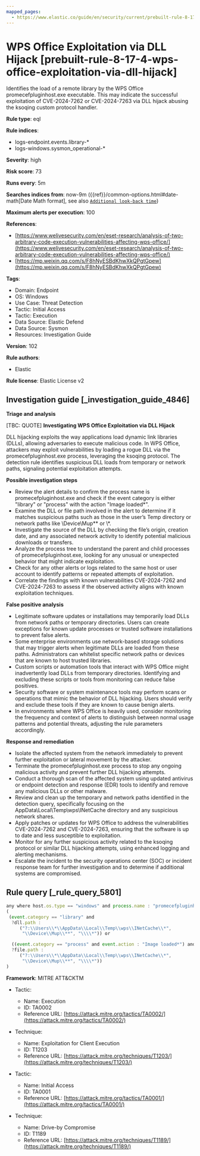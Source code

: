```yaml
---
mapped_pages:
  - https://www.elastic.co/guide/en/security/current/prebuilt-rule-8-17-4-wps-office-exploitation-via-dll-hijack.html
---
```


# WPS Office Exploitation via DLL Hijack [prebuilt-rule-8-17-4-wps-office-exploitation-via-dll-hijack]

Identifies the load of a remote library by the WPS Office promecefpluginhost.exe executable. This may indicate the successful exploitation of CVE-2024-7262 or CVE-2024-7263 via DLL hijack abusing the ksoqing custom protocol handler.

**Rule type**: eql

**Rule indices**:

* logs-endpoint.events.library-*
* logs-windows.sysmon_operational-*

**Severity**: high

**Risk score**: 73

**Runs every**: 5m

**Searches indices from**: now-9m ({{ref}}/common-options.html#date-math[Date Math format], see also [`Additional look-back time`](docs-content://solutions/security/detect-and-alert/create-detection-rule.md#rule-schedule))

**Maximum alerts per execution**: 100

**References**:

* [https://www.welivesecurity.com/en/eset-research/analysis-of-two-arbitrary-code-execution-vulnerabilities-affecting-wps-office/](https://www.welivesecurity.com/en/eset-research/analysis-of-two-arbitrary-code-execution-vulnerabilities-affecting-wps-office/)
* [https://mp.weixin.qq.com/s/F8hNyESBdKhwXkQPgtGpew](https://mp.weixin.qq.com/s/F8hNyESBdKhwXkQPgtGpew)

**Tags**:

* Domain: Endpoint
* OS: Windows
* Use Case: Threat Detection
* Tactic: Initial Access
* Tactic: Execution
* Data Source: Elastic Defend
* Data Source: Sysmon
* Resources: Investigation Guide

**Version**: 102

**Rule authors**:

* Elastic

**Rule license**: Elastic License v2

## Investigation guide [_investigation_guide_4846]

**Triage and analysis**

[TBC: QUOTE]
**Investigating WPS Office Exploitation via DLL Hijack**

DLL hijacking exploits the way applications load dynamic link libraries (DLLs), allowing adversaries to execute malicious code. In WPS Office, attackers may exploit vulnerabilities by loading a rogue DLL via the promecefpluginhost.exe process, leveraging the ksoqing protocol. The detection rule identifies suspicious DLL loads from temporary or network paths, signaling potential exploitation attempts.

**Possible investigation steps**

* Review the alert details to confirm the process name is promecefpluginhost.exe and check if the event category is either "library" or "process" with the action "Image loaded*".
* Examine the DLL or file path involved in the alert to determine if it matches suspicious paths such as those in the user’s Temp directory or network paths like \\Device\\Mup\** or \\*.
* Investigate the source of the DLL by checking the file’s origin, creation date, and any associated network activity to identify potential malicious downloads or transfers.
* Analyze the process tree to understand the parent and child processes of promecefpluginhost.exe, looking for any unusual or unexpected behavior that might indicate exploitation.
* Check for any other alerts or logs related to the same host or user account to identify patterns or repeated attempts of exploitation.
* Correlate the findings with known vulnerabilities CVE-2024-7262 and CVE-2024-7263 to assess if the observed activity aligns with known exploitation techniques.

**False positive analysis**

* Legitimate software updates or installations may temporarily load DLLs from network paths or temporary directories. Users can create exceptions for known update processes or trusted software installations to prevent false alerts.
* Some enterprise environments use network-based storage solutions that may trigger alerts when legitimate DLLs are loaded from these paths. Administrators can whitelist specific network paths or devices that are known to host trusted libraries.
* Custom scripts or automation tools that interact with WPS Office might inadvertently load DLLs from temporary directories. Identifying and excluding these scripts or tools from monitoring can reduce false positives.
* Security software or system maintenance tools may perform scans or operations that mimic the behavior of DLL hijacking. Users should verify and exclude these tools if they are known to cause benign alerts.
* In environments where WPS Office is heavily used, consider monitoring the frequency and context of alerts to distinguish between normal usage patterns and potential threats, adjusting the rule parameters accordingly.

**Response and remediation**

* Isolate the affected system from the network immediately to prevent further exploitation or lateral movement by the attacker.
* Terminate the promecefpluginhost.exe process to stop any ongoing malicious activity and prevent further DLL hijacking attempts.
* Conduct a thorough scan of the affected system using updated antivirus or endpoint detection and response (EDR) tools to identify and remove any malicious DLLs or other malware.
* Review and clean up the temporary and network paths identified in the detection query, specifically focusing on the AppData\Local\Temp\wps\INetCache directory and any suspicious network shares.
* Apply patches or updates for WPS Office to address the vulnerabilities CVE-2024-7262 and CVE-2024-7263, ensuring that the software is up to date and less susceptible to exploitation.
* Monitor for any further suspicious activity related to the ksoqing protocol or similar DLL hijacking attempts, using enhanced logging and alerting mechanisms.
* Escalate the incident to the security operations center (SOC) or incident response team for further investigation and to determine if additional systems are compromised.


## Rule query [_rule_query_5801]

```js
any where host.os.type == "windows" and process.name : "promecefpluginhost.exe" and
(
 (event.category == "library" and
  ?dll.path :
     ("?:\\Users\\*\\AppData\\Local\\Temp\\wps\\INetCache\\*",
      "\\Device\\Mup\\**", "\\\\*")) or

  ((event.category == "process" and event.action : "Image loaded*") and
  ?file.path :
     ("?:\\Users\\*\\AppData\\Local\\Temp\\wps\\INetCache\\*",
      "\\Device\\Mup\\**", "\\\\*"))
)
```

**Framework**: MITRE ATT&CKTM

* Tactic:

    * Name: Execution
    * ID: TA0002
    * Reference URL: [https://attack.mitre.org/tactics/TA0002/](https://attack.mitre.org/tactics/TA0002/)

* Technique:

    * Name: Exploitation for Client Execution
    * ID: T1203
    * Reference URL: [https://attack.mitre.org/techniques/T1203/](https://attack.mitre.org/techniques/T1203/)

* Tactic:

    * Name: Initial Access
    * ID: TA0001
    * Reference URL: [https://attack.mitre.org/tactics/TA0001/](https://attack.mitre.org/tactics/TA0001/)

* Technique:

    * Name: Drive-by Compromise
    * ID: T1189
    * Reference URL: [https://attack.mitre.org/techniques/T1189/](https://attack.mitre.org/techniques/T1189/)



